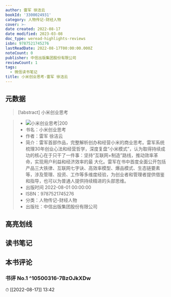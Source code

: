 ```yaml
---
author: 雷军 徐洁云
bookId: '3300024931'
category: 人物传记-财经人物
cover: >-
date created: 2022-08-17
date modified: 2023-03-08
doc_type: weread-highlights-reviews
isbn: 9787521745276
lastReadDate: 2022-08-17T00:00:00.000Z
noteCount: 0
publisher: 中信出版集团股份有限公司
reviewCount: 1
tags:
  - 微信读书笔记
title: 小米创业思考-雷军 徐洁云
---
```


## 元数据

>[!abstract] 小米创业思考

> - ![小米创业思考|200](https://weread-1258476243.file.myqcloud.com/weread/cover/31/3300024931/t7_3300024931.jpg)
> - 书名：小米创业思考
> - 作者：雷军 徐洁云
> - 简介：雷军首部作品，完整解析创办和经营小米的商业思考。雷军系统梳理30年创业心法和经营哲学，深度复盘“小米模式”，认为取得持续成功的核心在于只干了一件事：坚持“互联网+制造”路线，推动效率革命，实现用户利益和经济效率的最 大化。雷军在书中首度全面公开包括产品三大铁律、互联网七字诀、高效率模型、爆品模式、生态链要素等，涉及管理、投资、工作等多维度经验，为创业者和管理者提供借鉴和指导，也可以为普通人提供持续精进的头部思维。
> - 出版时间 2022-08-01 00:00:00
> - ISBN：9787521745276
> - 分类：人物传记-财经人物
> - 出版社：中信出版集团股份有限公司

## 高亮划线

## 读书笔记

## 本书评论

### 书评 No.1 ^10500316-7BzOJkXDw

⏱ [[2022-08-17]] 13:42

